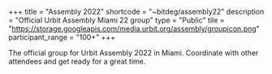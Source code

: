 +++
title = "Assembly 2022"
shortcode = "~bitdeg/assembly22"
description = "Official Urbit Assembly Miami 22 group"
type = "Public"
tile = "https://storage.googleapis.com/media.urbit.org/assembly/groupicon.png"
participant_range = "100+"
+++

The official group for Urbit Assembly 2022 in Miami.  Coordinate with other attendees and get ready for a great time.
